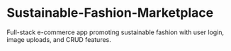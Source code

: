 # Sustainable-Fashion-Marketplace
Full-stack e-commerce app promoting sustainable fashion with user login, image uploads, and CRUD features.
